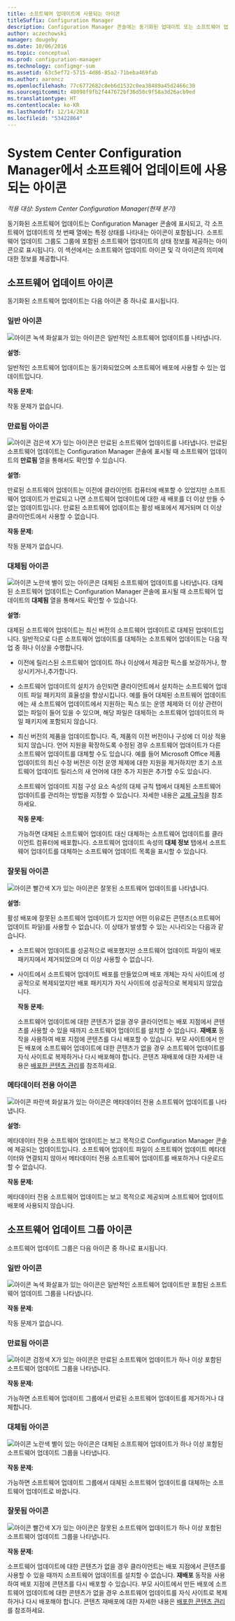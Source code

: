 ```yaml
---
title: 소프트웨어 업데이트에 사용되는 아이콘
titleSuffix: Configuration Manager
description: Configuration Manager 콘솔에는 동기화된 업데이트 또는 소프트웨어 업데이트 그룹의 상태를 나타내는 아이콘이 포함되어 있습니다.
author: aczechowski
manager: dougeby
ms.date: 10/06/2016
ms.topic: conceptual
ms.prod: configuration-manager
ms.technology: configmgr-sum
ms.assetid: 63c5ef72-5715-4d86-85a2-71beba469fab
ms.author: aaroncz
ms.openlocfilehash: 77c6772682c8eb6d1532c0ea38489a45d2466c30
ms.sourcegitcommit: 48098f9fb2f447672bf36d50c9f58a3d26acb9ed
ms.translationtype: HT
ms.contentlocale: ko-KR
ms.lasthandoff: 12/14/2018
ms.locfileid: "53422864"
---
```

# <a name="icons-used-for-software-updates-in-system-center-configuration-manager"></a>System Center Configuration Manager에서 소프트웨어 업데이트에 사용되는 아이콘

*적용 대상: System Center Configuration Manager(현재 분기)*

동기화된 소프트웨어 업데이트는 Configuration Manager 콘솔에 표시되고, 각 소프트웨어 업데이트의 첫 번째 열에는 특정 상태를 나타내는 아이콘이 포함됩니다. 소프트웨어 업데이트 그룹도 그룹에 포함된 소프트웨어 업데이트의 상태 정보를 제공하는 아이콘으로 표시됩니다. 이 섹션에서는 소프트웨어 업데이트 아이콘 및 각 아이콘의 의미에 대한 정보를 제공합니다.  

## <a name="icons-for-software-updates"></a>소프트웨어 업데이트 아이콘  
 동기화된 소프트웨어 업데이트는 다음 아이콘 중 하나로 표시됩니다.  

### <a name="normal-icon"></a>일반 아이콘  
 ![아이콘](../media/Normal.jpg "일반 아이콘") 녹색 화살표가 있는 아이콘은 일반적인 소프트웨어 업데이트를 나타냅니다.  

 **설명:**  

 일반적인 소프트웨어 업데이트는 동기화되었으며 소프트웨어 배포에 사용할 수 있는 업데이트입니다.  

 **작동 문제:**  

 작동 문제가 없습니다.  

### <a name="expired-icon"></a>만료됨 아이콘  
 ![아이콘](../media/Expired.jpg "만료됨 아이콘") 검은색 X가 있는 아이콘은 만료된 소프트웨어 업데이트를 나타냅니다. 만료된 소프트웨어 업데이트는 Configuration Manager 콘솔에 표시될 때 소프트웨어 업데이트의 **만료됨** 열을 통해서도 확인할 수 있습니다.  

 **설명:**  

 만료된 소프트웨어 업데이트는 이전에 클라이언트 컴퓨터에 배포할 수 있었지만 소프트웨어 업데이트가 만료되고 나면 소프트웨어 업데이트에 대한 새 배포를 더 이상 만들 수 없는 업데이트입니다. 만료된 소프트웨어 업데이트는 활성 배포에서 제거되며 더 이상 클라이언트에서 사용할 수 없습니다.  

 **작동 문제:**  

 작동 문제가 없습니다.

### <a name="superseded-icon"></a>대체됨 아이콘  
 ![아이콘](../media/Superseded.jpg "대체됨 아이콘") 노란색 별이 있는 아이콘은 대체된 소프트웨어 업데이트를 나타냅니다. 대체된 소프트웨어 업데이트는 Configuration Manager 콘솔에 표시될 때 소프트웨어 업데이트의 **대체됨** 열을 통해서도 확인할 수 있습니다.  

 **설명:**  

 대체된 소프트웨어 업데이트는 최신 버전의 소프트웨어 업데이트로 대체된 업데이트입니다. 일반적으로 다른 소프트웨어 업데이트를 대체하는 소프트웨어 업데이트는 다음 작업 중 하나 이상을 수행합니다.  

- 이전에 릴리스된 소프트웨어 업데이트 하나 이상에서 제공한 픽스를 보강하거나, 향상시키거나,추가합니다.  

- 소프트웨어 업데이트의 설치가 승인되면 클라이언트에서 설치하는 소프트웨어 업데이트 파일 패키지의 효율성을 향상시킵니다. 예를 들어 대체된 소프트웨어 업데이트에는 새 소프트웨어 업데이트에서 지원하는 픽스 또는 운영 체제와 더 이상 관련이 없는 파일이 들어 있을 수 있으며, 해당 파일은 대체하는 소프트웨어 업데이트의 파일 패키지에 포함되지 않습니다.  

- 최신 버전의 제품을 업데이트합니다. 즉, 제품의 이전 버전이나 구성에 더 이상 적용되지 않습니다. 언어 지원을 확장하도록 수정된 경우 소프트웨어 업데이트가 다른 소프트웨어 업데이트를 대체할 수도 있습니다. 예를 들어 Microsoft Office 제품 업데이트의 최신 수정 버전은 이전 운영 체제에 대한 지원을 제거하지만 초기 소프트웨어 업데이트 릴리스의 새 언어에 대한 추가 지원은 추가할 수도 있습니다.  

  소프트웨어 업데이트 지점 구성 요소 속성의 대체 규칙 탭에서 대체된 소프트웨어 업데이트를 관리하는 방법을 지정할 수 있습니다. 자세한 내용은 [교체 규칙](../plan-design/plan-for-software-updates.md#BKMK_SupersedenceRules)을 참조하세요.  

  **작동 문제:**  

  가능하면 대체된 소프트웨어 업데이트 대신 대체하는 소프트웨어 업데이트를 클라이언트 컴퓨터에 배포합니다. 소프트웨어 업데이트 속성의 **대체 정보** 탭에서 소프트웨어 업데이트를 대체하는 소프트웨어 업데이트 목록을 표시할 수 있습니다.  

### <a name="invalid-icon"></a>잘못됨 아이콘  
 ![아이콘](../media/Invalid.jpg "잘못됨 아이콘") 빨간색 X가 있는 아이콘은 잘못된 소프트웨어 업데이트를 나타냅니다.  

 **설명:**  

 활성 배포에 잘못된 소프트웨어 업데이트가 있지만 어떤 이유로든 콘텐츠(소프트웨어 업데이트 파일)를 사용할 수 없습니다. 이 상태가 발생할 수 있는 시나리오는 다음과 같습니다.  

- 소프트웨어 업데이트를 성공적으로 배포했지만 소프트웨어 업데이트 파일이 배포 패키지에서 제거되었으며 더 이상 사용할 수 없습니다.  

- 사이트에서 소프트웨어 업데이트 배포를 만들었으며 배포 개체는 자식 사이트에 성공적으로 복제되었지만 배포 패키지가 자식 사이트에 성공적으로 복제되지 않았습니다.  

  **작동 문제:**  

  소프트웨어 업데이트에 대한 콘텐츠가 없을 경우 클라이언트는 배포 지점에서 콘텐츠를 사용할 수 있을 때까지 소프트웨어 업데이트를 설치할 수 없습니다. **재배포** 동작을 사용하여 배포 지점에 콘텐츠를 다시 배포할 수 있습니다. 부모 사이트에서 만든 배포에 소프트웨어 업데이트에 대한 콘텐츠가 없을 경우 소프트웨어 업데이트를 자식 사이트로 복제하거나 다시 배포해야 합니다. 콘텐츠 재배포에 대한 자세한 내용은 [배포한 콘텐츠 관리](../../core/servers/deploy/configure/deploy-and-manage-content.md#bkmk_manage)를 참조하세요.  

### <a name="metadata-only-icon"></a>메타데이터 전용 아이콘
 ![아이콘](../media/MetadataOnly.png "메타데이터 전용 아이콘") 파란색 화살표가 있는 아이콘은 메타데이터 전용 소프트웨어 업데이트를 나타냅니다.

 **설명:**  

 메타데이터 전용 소프트웨어 업데이트는 보고 목적으로 Configuration Manager 콘솔에 제공되는 업데이트입니다. 소프트웨어 업데이트 파일이 소프트웨어 업데이트 메타데이터와 연결되지 않아서 메타데이터 전용 소프트웨어 업데이트를 배포하거나 다운로드할 수 없습니다.  

 **작동 문제:**  

 메타데이터 전용 소프트웨어 업데이트는 보고 목적으로 제공되며 소프트웨어 업데이트 배포에 사용되지 않습니다.  

## <a name="icons-for-software-update-groups"></a>소프트웨어 업데이트 그룹 아이콘  
 소프트웨어 업데이트 그룹은 다음 아이콘 중 하나로 표시됩니다.  

### <a name="normal-icon"></a>일반 아이콘  
 ![아이콘](../media/Normal.jpg "일반 아이콘") 녹색 화살표가 있는 아이콘은 일반적인 소프트웨어 업데이트만 포함된 소프트웨어 업데이트 그룹을 나타냅니다.  

 **작동 문제:**  

 작동 문제가 없습니다.  

### <a name="expired-icon"></a>만료됨 아이콘  
 ![아이콘](../media/Expired.jpg "만료됨 아이콘") 검정색 X가 있는 아이콘은 만료된 소프트웨어 업데이트가 하나 이상 포함된 소프트웨어 업데이트 그룹을 나타냅니다.  

 **작동 문제:**  

 가능하면 소프트웨어 업데이트 그룹에서 만료된 소프트웨어 업데이트를 제거하거나 대체합니다.  

### <a name="superseded-icon"></a>대체됨 아이콘  
 ![아이콘](../media/Superseded.jpg "대체됨 아이콘") 노란색 별이 있는 아이콘은 대체된 소프트웨어 업데이트가 하나 이상 포함된 소프트웨어 업데이트 그룹을 나타냅니다.  

 **작동 문제:**  

 가능하면 소프트웨어 업데이트 그룹에서 대체된 소프트웨어 업데이트를 대체하는 소프트웨어 업데이트로 바꿉니다.  

### <a name="invalid-icon"></a>잘못됨 아이콘  
 ![아이콘](../media/Invalid.jpg "잘못됨 아이콘") 빨간색 X가 있는 아이콘은 잘못된 소프트웨어 업데이트가 하나 이상 포함된 소프트웨어 업데이트 그룹을 나타냅니다.  

 **작동 문제:**  

 소프트웨어 업데이트에 대한 콘텐츠가 없을 경우 클라이언트는 배포 지점에서 콘텐츠를 사용할 수 있을 때까지 소프트웨어 업데이트를 설치할 수 없습니다. **재배포** 동작을 사용하여 배포 지점에 콘텐츠를 다시 배포할 수 있습니다. 부모 사이트에서 만든 배포에 소프트웨어 업데이트에 대한 콘텐츠가 없을 경우 소프트웨어 업데이트를 자식 사이트로 복제하거나 다시 배포해야 합니다. 콘텐츠 재배포에 대한 자세한 내용은 [배포한 콘텐츠 관리](../../core/servers/deploy/configure/deploy-and-manage-content.md#bkmk_manage)를 참조하세요.  
